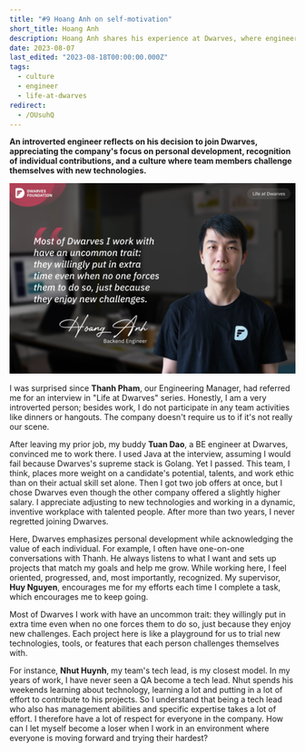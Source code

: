 ```yaml
---
title: "#9 Hoang Anh on self-motivation"
short_title: Hoang Anh
description: Hoang Anh shares his experience at Dwarves, where engineers put in extra time not because they have to, but because they enjoy new challenges
date: 2023-08-07
last_edited: "2023-08-18T00:00:00.000Z"
tags:
  - culture
  - engineer
  - life-at-dwarves
redirect:
  - /OUsuhQ
---
```


**An introverted engineer reflects on his decision to join Dwarves, appreciating the company's focus on personal development, recognition of individual contributions, and a culture where team members challenge themselves with new technologies.**

![Hoang Anh - Engineer at Dwarves](assets/notion-image-1744012336367-l2ttw.webp)

I was surprised since **Thanh Pham**, our Engineering Manager, had referred me for an interview in "Life at Dwarves" series. Honestly, I am a very introverted person; besides work, I do not participate in any team activities like dinners or hangouts. The company doesn't require us to if it's not really our scene.

After leaving my prior job, my buddy **Tuan Dao**, a BE engineer at Dwarves, convinced me to work there. I used Java at the interview, assuming I would fail because Dwarves's supreme stack is Golang. Yet I passed. This team, I think, places more weight on a candidate's potential, talents, and work ethic than on their actual skill set alone. Then I got two job offers at once, but I chose Dwarves even though the other company offered a slightly higher salary. I appreciate adjusting to new technologies and working in a dynamic, inventive workplace with talented people. After more than two years, I never regretted joining Dwarves.

Here, Dwarves emphasizes personal development while acknowledging the value of each individual. For example, I often have one-on-one conversations with Thanh. He always listens to what I want and sets up projects that match my goals and help me grow. While working here, I feel oriented, progressed, and, most importantly, recognized. My supervisor, **Huy Nguyen**, encourages me for my efforts each time I complete a task, which encourages me to keep going.

Most of Dwarves I work with have an uncommon trait: they willingly put in extra time even when no one forces them to do so, just because they enjoy new challenges. Each project here is like a playground for us to trial new technologies, tools, or features that each person challenges themselves with.

For instance, **Nhut Huynh**, my team's tech lead, is my closest model. In my years of work, I have never seen a QA become a tech lead. Nhut spends his weekends learning about technology, learning a lot and putting in a lot of effort to contribute to his projects. So I understand that being a tech lead who also has management abilities and specific expertise takes a lot of effort. I therefore have a lot of respect for everyone in the company. How can I let myself become a loser when I work in an environment where everyone is moving forward and trying their hardest?
